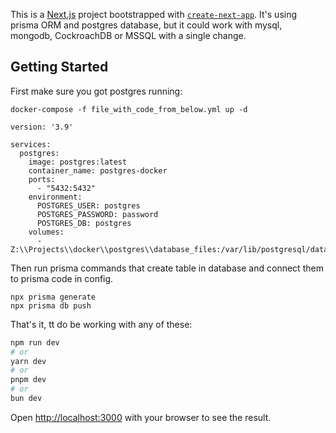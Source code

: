 This is a [Next.js](https://nextjs.org/) project bootstrapped with [`create-next-app`](https://github.com/vercel/next.js/tree/canary/packages/create-next-app).
It's using prisma ORM and postgres database, but it could work with mysql, mongodb, CockroachDB or MSSQL with a single change.

## Getting Started
First make sure you got postgres running:

`docker-compose -f file_with_code_from_below.yml up -d`
```
version: '3.9'

services:
  postgres:
    image: postgres:latest
    container_name: postgres-docker
    ports:
      - "5432:5432"
    environment:
      POSTGRES_USER: postgres
      POSTGRES_PASSWORD: password
      POSTGRES_DB: postgres
    volumes:
      - Z:\\Projects\\docker\\postgres\\database_files:/var/lib/postgresql/data
```

Then run prisma commands that create table in database and connect them to prisma code in config. 
```
npx prisma generate
npx prisma db push
```


That's it, tt do be working with any of these:
```bash
npm run dev
# or
yarn dev
# or
pnpm dev
# or
bun dev
```

Open [http://localhost:3000](http://localhost:3000) with your browser to see the result.

